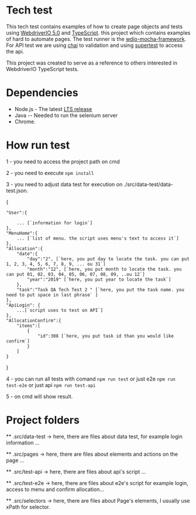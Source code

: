 # Tech test
This tech test contains examples of how to create page objects and tests using [WebdriverIO 5.0](https://github.com/webdriverio/webdriverio/tree/master/packages) and [TypeScript](https://www.typescriptlang.org/). this project which contains examples of hard to automate pages. The test runner is the [wdio-mocha-framework](https://github.com/webdriverio/webdriverio/tree/master/packages/wdio-mocha-framework). 
For API test we are using [chai](https://www.chaijs.com/plugins/chai-http/) to validation and using [supertest](https://github.com/visionmedia/supertest#readme) to access the api.

This project was created to serve as a reference to others interested in WebdriverIO TypeScript tests.

# Dependencies
* Node.js - The latest [LTS release](https://nodejs.org/en/)
* Java -- Needed to run the selenium server
* Chrome.

# How run test
1 - you need to access the project path on cmd

2 - you need to execute `npm install`

3 - you need to adjust data test for execution on ./src/data-test/data-test.json.

{

    "User":{
    
        ... [`information for login`]
    },
    "MenuHome":{
        ... [`list of menu. the script uses menu's text to access it`]
    },
    "Allocation":{
        "date":{
            "day":"2", [`here, you put day to locate the task. you can put 1, 2, 3, 4, 5, 6, 7, 8, 9, ... ou 31`]
            "month":"12", [`here, you put month to locate the task. you can put 01, 02, 03, 04, 05, 06, 07, 08, 09, ..ou 12`]
            "year":"2019" [`here, you put year to locate the task`]
        },
        "task":"Task QA Tech Test 2 " [`here, you put the task name. you need to put space in last phrase` ]
    },
    "ApiLogin": {
        ...[`script uses to test on API`]
    },
    "AllocationConfirm":{
        "items":[
            {
                "id":308 [`here, you put task id than you would like confirm`]
            }
        ]
    }
}

4 - you can run all tests with comand `npm run test`
    or just e2e `npm run test-e2e`
    or just api `npm run test-api`

5 - on cmd will show result.

# Project folders
** .src/data-test -> here, there are files about data test, for example login information ...

** .src/pages -> here, there are files about elements and actions on the page ...

** .src/test-api -> here, there are files about api's script ...

** .src/test-e2e -> here, there are files about e2e's script for example login, access to menu and confirm allocation...

** .src/selectors -> here, there are files about Page's elements, I usually use xPath for selector.



